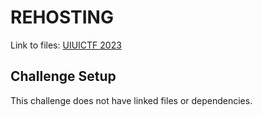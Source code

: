 # REHOSTING

Link to files: [UIUICTF 2023](https://github.com/sigpwny/UIUCTF-2023-Public/tree/main/challenges/crypto/three_time)

## Challenge Setup
This challenge does not have linked files or dependencies.